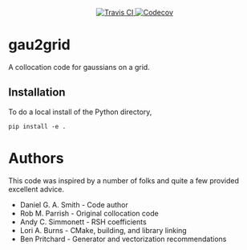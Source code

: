 <p align="center">
<a href="https://travis-ci.org/dgasmith/gau2grid">
  <img src="https://travis-ci.org/dgasmith/gau2grid.svg?branch=master" alt="Travis CI"/>
</a>
<a href="https://codecov.io/gh/dgasmith/gau2grid">
  <img src="https://codecov.io/gh/dgasmith/gau2grid/branch/master/graph/badge.svg" alt="Codecov" />
</a>
</p>

# gau2grid
A collocation code for gaussians on a grid.

## Installation
To do a local install of the Python directory,
```
pip install -e .
```


# Authors
This code was inspired by a number of folks and quite a few provided excellent advice.

 - Daniel G. A. Smith - Code author
 - Rob M. Parrish - Original collocation code
 - Andy C. Simmonett - RSH coefficients
 - Lori A. Burns - CMake, building, and library linking
 - Ben Pritchard - Generator and vectorization recommendations

